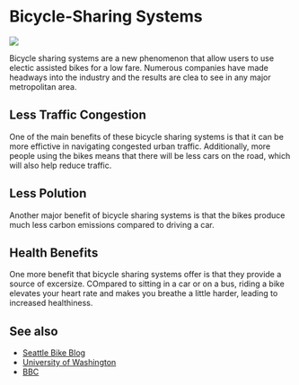 # Bicycle-Sharing Systems
![](https://media.wired.com/photos/59328fcc5c4fbd732b5538f4/master/w_2560%2Cc_limit/bike-share-660.jpg)

Bicycle sharing systems are a new phenomenon that allow users to use electic assisted bikes for a low fare. Numerous companies have made headways into the industry and the results are clea to see in any major metropolitan area.


## Less Traffic Congestion
One of the main benefits of these bicycle sharing systems is that it can be more effictive in navigating congested urban traffic. Additionally, more people using the bikes means that there will be less cars on the road, which will also help reduce traffic.

## Less Polution
Another major benefit of bicycle sharing systems is that the bikes produce much less carbon emissions compared to driving a car. 

## Health Benefits
One more benefit that bicycle sharing systems offer is that they provide a source of excersize. COmpared to sitting in a car or on a bus, riding a bike elevates your heart rate and makes you breathe a little harder, leading to increased healthiness.

## See also
- [Seattle Bike Blog](https://www.seattlebikeblog.com/seattle-bike-share-guide/)
- [University of Washington](https://www.washington.edu/news/2019/10/07/bike-sharing-in-seattle/)
- [BBC](https://www.bbc.com/future/article/20210112-the-vast-bicycle-graveyards-of-china)